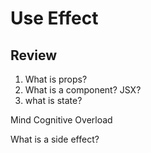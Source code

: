 # Use Effect


## Review
1. What is props?
2. What is a component? JSX?
3. what is state?


Mind Cognitive Overload


What is a side effect?

